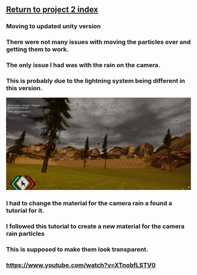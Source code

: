 ## <a href="project2">Return to project 2 index</a>

### Moving to updated unity version

### There were not many issues with moving the particles over and getting them to work.

### The only issue I had was with the rain on the camera.
### This is probably due to the lightning system being different in this version.

<img src="images/camera-rain02.png" alt="">

### I had to change the material for the camera rain a found a tutorial for it.
### I followed this tutorial to create a new material for the camera rain particles
### This is supposed to make them look transparent.
### <a href="https://www.youtube.com/watch?v=XTnobfLSTV0">https://www.youtube.com/watch?v=XTnobfLSTV0</a>